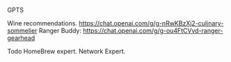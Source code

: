 GPTS

Wine recommendations. https://chat.openai.com/g/g-nRwKBzXj2-culinary-sommelier
Ranger Buddy: https://chat.openai.com/g/g-ou4FtCVvd-ranger-gearhead

Todo
HomeBrew expert.
Network Expert. 

